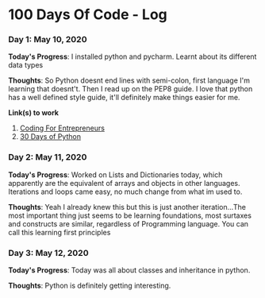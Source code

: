# 100 Days Of Code - Log

### Day 1: May 10, 2020
**Today's Progress**: I installed python and pycharm. Learnt about its different data types


**Thoughts**: So Python doesnt end lines with semi-colon, first language I'm learning that doesnt't.
Then I read up on the PEP8 guide. I love that python has a well defined style guide, it'll definitely make things easier for me.

**Link(s) to work**
1. [Coding For Entrepreneurs](https://www.codingforentrepreneurs.com/)
2. [30 Days of Python](https://www.youtube.com/playlist?list=PLEsfXFp6DpzQjDBvhNy5YbaBx9j-ZsUe6)

### Day 2: May 11, 2020
**Today's Progress**: Worked on Lists and Dictionaries today, which apparently are the equivalent of arrays and objects in other languages.
Iterations and loops came easy, no much change from what im used to.


**Thoughts**: Yeah I already knew this but this is just another iteration...The most important thing just seems to be learning foundations,
most surtaxes and constructs are similar, regardless of Programming language. You can call this learning first principles



### Day 3: May 12, 2020
**Today's Progress**: Today was all about classes and inheritance in python.


**Thoughts**: Python is definitely getting interesting.